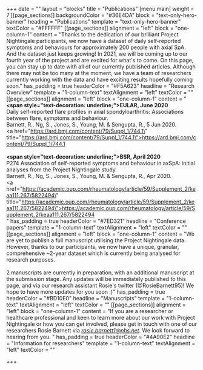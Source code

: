 +++
date = ""
layout = "blocks"
title = "Publications"
[menu.main]
weight = 7
[[page_sections]]
backgroundColor = "#36E4DA"
block = "text-only-hero-banner"
heading = "Publications"
template = "text-only-hero-banner"
textColor = "#FFFFFF"
[[page_sections]]
alignment = "left"
block = "one-column-1"
content = "Thanks to the dedication of our brilliant Project Nightingale participants, we now have a dataset of daily self-reported symptoms and behaviours for approximately 200 people with axial SpA. And the dataset just keeps growing! In 2021, we will be coming up to our fourth year of the project and are excited for what's to come. On this page, you can stay up to date with all of our currently published articles. Although there may not be too many at the moment, we have a team of researchers currently working with the data and have exciting results hopefully coming soon."
has_padding = true
headerColor = "#F5A623"
headline = "Research Overview"
template = "1-column-text"
textAlignment = "left"
textColor = ""
[[page_sections]]
alignment = "left"
block = "one-column-1"
content = "<strong><span style=\"text-decoration: underline;\">EULAR, June 2020</span></strong><br>Daily self-reported flare profiles in axial spondyloarthritis: Associations between flare, symptoms and behaviour. <br>Barnett, R., Ng, S., Jones, S., Young, M. &amp; Sengupta, R., 5 Jun 2020.<br><a href=\"https://ard.bmj.com/content/79/Suppl_1/744.1\" title=\"https://ard.bmj.com/content/79/Suppl_1/744.1\">https://ard.bmj.com/content/79/Suppl_1/744.1</a><br><br><strong><span style=\"text-decoration: underline;\">BSR, April 2020</span></strong><br>P274 Association of self-reported symptoms and behaviour in axSpA: initial analyses from the Project Nightingale study.<br>Barnett, R., Ng, S., Jones, S., Young, M. &amp; Sengupta, R., Apr 2020.<br><a href=\"https://academic.oup.com/rheumatology/article/59/Supplement_2/keaa111.267/5822494\" title=\"https://academic.oup.com/rheumatology/article/59/Supplement_2/keaa111.267/5822494\">https://academic.oup.com/rheumatology/article/59/Supplement_2/keaa111.267/5822494</a><br>"
has_padding = true
headerColor = "#7ED321"
headline = "Conference papers"
template = "1-column-text"
textAlignment = "left"
textColor = ""
[[page_sections]]
alignment = "left"
block = "one-column-1"
content = "We are yet to publish a full manuscript utilising the Project Nightingale data. However, thanks to our participants, we now have a unique, granular, comprehensive ~2-year dataset which is currently being analysed for research purposes. <br><br>2 manuscripts are currently in preparation, with an additional manuscript at the submission stage. Any updates will be immediately published to this page, and via our research assistant Rosie's twitter (@RosieBarnett95)! We hope to have more updates for you soon :)"
has_padding = true
headerColor = "#BD10E0"
headline = "Manuscripts"
template = "1-column-text"
textAlignment = "left"
textColor = ""
[[page_sections]]
alignment = "left"
block = "one-column-1"
content = "If you are a researcher or healthcare professional and keen to learn more about our work with Project Nightingale or how you can get involved, please get in touch with one of our researchers Rosie Barnett via <em>rosie.barnett1@nhs.net</em>. We look forward to hearing from you.  "
has_padding = true
headerColor = "#4A90E2"
headline = "Information for researchers"
template = "1-column-text"
textAlignment = "left"
textColor = ""

+++
